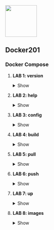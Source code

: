 <img src="https://encrypted-tbn0.gstatic.com/images?q=tbn:ANd9GcSyN4pyRe4qBnmt9dBZ9O-BwO8YJTw-pZ9sNcqNKD1r_pAcWoK2c2zUw5cEGwZtedc0om8&usqp=CAU" width=100 height="100"/>

<h2>Docker201</h2>

<h3>Docker Compose</h3>

1. <b>LAB 1: version</b>
      <details><summary>Show</summary>

      ```
      docker compose version
      ```
      </details>

2. <b>LAB 2: help</b>
      <details><summary>Show</summary>

      ```
      docker compose --help
      ```
      </details>

3. <b>LAB 3: config</b>
      <details><summary>Show</summary>

      ```
      docker compose config # validates the docker-compose.yml in the lab03 folder
      ```
      </details>

4. <b>LAB 4: build</b>
      <details><summary>Show</summary>

      ```
      docker compose build # you have to execute the cmd in the lab04 folder where our dockerfile and docker-compose.yml are located.
      ```
      </details>

5. <b>LAB 5: pull</b>
      <details><summary>Show</summary>

      ```
      docker-compose pull # you have to execute the cmd in the lab05 folder where our docker-compose.yml is located.
      ```
      </details>

6. <b>LAB 6: push</b>
      <details><summary>Show</summary>

      ```
      docker compose build # you have to execute the cmd in the lab06 folder where our dockerfiles and docker-compose.yml are located.
      ```
      ```
      docker images
      ```
      ```
      docker-compose push nginx_custom # you have to check your dockerhub repo
      ```
      </details>

7. <b>LAB 7: up</b>
      <details><summary>Show</summary>

      ```
      docker-compose up -d # you have to execute the cmd in the lab07 folder where our dockerfiles and docker-compose.yml are located.
      ```
      ```
      docker-compose ps
      ```
      ```
      docker-compose push nginx_custom # you have to check your dockerhub repo
      ```
      </details>

8. <b>LAB 8: images</b>
      <details><summary>Show</summary>

      ```
      docker-compose up -d # you have to execute the cmd in the lab08 folder where our dockerfiles and docker-compose.yml are located.
      ```
      ```
      docker-compose images
      docker-compose ps
      ```
      </details>